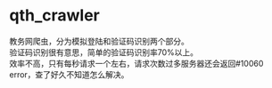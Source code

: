 # qth_crawler
教务网爬虫，分为模拟登陆和验证码识别两个部分。<br />
验证码识别很有意思，简单的验证码识别率70%以上。<br />
效率不高，只有每秒请求一个左右，请求次数过多服务器还会返回#10060 error，查了好久不知道怎么解决。
